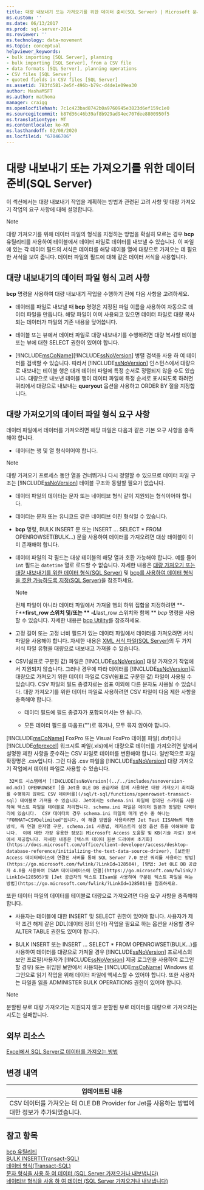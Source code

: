 ```yaml
---
title: 대량 내보내기 또는 가져오기를 위한 데이터 준비(SQL Server) | Microsoft 문서
ms.custom: ''
ms.date: 06/13/2017
ms.prod: sql-server-2014
ms.reviewer: ''
ms.technology: data-movement
ms.topic: conceptual
helpviewer_keywords:
- bulk importing [SQL Server], planning
- bulk importing [SQL Server], from a CSV file
- data formats [SQL Server], planning operations
- CSV files [SQL Server]
- quoted fields in CSV files [SQL Server]
ms.assetid: 783fd581-2e5f-496b-b79c-d4de1e09ea30
author: MashaMSFT
ms.author: mathoma
manager: craigg
ms.openlocfilehash: 7c1c423bad8742b0a9760945e3823d6ef159c1e0
ms.sourcegitcommit: b87d36c46b39af8b929ad94ec707dee8800950f5
ms.translationtype: MT
ms.contentlocale: ko-KR
ms.lasthandoff: 02/08/2020
ms.locfileid: "67046706"
---
```

# <a name="prepare-data-for-bulk-export-or-import-sql-server"></a>대량 내보내기 또는 가져오기를 위한 데이터 준비(SQL Server)
  이 섹션에서는 대량 내보내기 작업을 계획하는 방법과 관련된 고려 사항 및 대량 가져오기 작업의 요구 사항에 대해 설명합니다.  
  
> [!NOTE]  
>  대량 가져오기를 위해 데이터 파일의 형식을 지정하는 방법을 확실히 모르는 경우 **bcp** 유틸리티를 사용하여 테이블에서 데이터 파일로 데이터를 내보낼 수 있습니다. 이 파일에 있는 각 데이터 필드의 서식은 데이터를 해당 테이블 열에 대량으로 가져오는 데 필요한 서식을 보여 줍니다. 데이터 파일의 필드에 대해 같은 데이터 서식을 사용합니다.  
  
## <a name="data-file-format-considerations-for-bulk-export"></a>대량 내보내기의 데이터 파일 형식 고려 사항  
 
  **bcp** 명령을 사용하여 대량 내보내기 작업을 수행하기 전에 다음 사항을 고려하세요.  
  
-   데이터를 파일로 내보낼 때 **bcp** 명령은 지정된 파일 이름을 사용하여 자동으로 데이터 파일을 만듭니다. 해당 파일이 이미 사용되고 있으면 데이터 파일로 대량 복사되는 데이터가 파일의 기존 내용을 덮어씁니다.  
  
-   테이블 또는 뷰에서 데이터 파일로 대량 내보내기를 수행하려면 대량 복사할 테이블 또는 뷰에 대한 SELECT 권한이 있어야 합니다.  
  
-   [!INCLUDE[msCoName](../../includes/msconame-md.md)][!INCLUDE[ssNoVersion](../../includes/ssnoversion-md.md)] 병렬 검색을 사용 하 여 데이터를 검색할 수 있습니다. 따라서 [!INCLUDE[ssNoVersion](../../includes/ssnoversion-md.md)] 인스턴스에서 대량으로 내보내는 테이블 행은 대개 데이터 파일에 특정 순서로 정렬되지 않을 수도 있습니다. 대량으로 내보낸 테이블 행이 데이터 파일에 특정 순서로 표시되도록 하려면 쿼리에서 대량으로 내보내는 **queryout** 옵션을 사용하고 ORDER BY 절을 지정합니다.  
  
## <a name="data-file-format-requirements-for-bulk-import"></a>대량 가져오기의 데이터 파일 형식 요구 사항  
 데이터 파일에서 데이터를 가져오려면 해당 파일은 다음과 같은 기본 요구 사항을 충족해야 합니다.  
  
-   데이터는 행 및 열 형식이어야 합니다.  
  
> [!NOTE]  
>  대량 가져오기 프로세스 동안 열을 건너뛰거나 다시 정렬할 수 있으므로 데이터 파일 구조는 [!INCLUDE[ssNoVersion](../../includes/ssnoversion-md.md)] 테이블 구조와 동일할 필요가 없습니다.  
  
-   데이터 파일의 데이터는 문자 또는 네이티브 형식 같이 지원되는 형식이어야 합니다.  
  
-   데이터는 문자 또는 유니코드 같은 네이티브 이진 형식일 수 있습니다.  
  
-   
  **bcp** 명령, BULK INSERT 문 또는 INSERT ... SELECT * FROM OPENROWSET(BULK...) 문을 사용하여 데이터를 가져오려면 대상 테이블이 이미 존재해야 합니다.  
  
-   데이터 파일의 각 필드는 대상 테이블의 해당 열과 호환 가능해야 합니다. 예를 들어 `int` 필드는 `datetime` 열로 로드할 수 없습니다. 자세한 내용은 [대량 가져오기 또는 대량 내보내기를 위한 데이터 형식&#40;SQL Server&#41;](data-formats-for-bulk-import-or-bulk-export-sql-server.md) 및 [bcp를 사용하여 데이터 형식을 호환 가능하도록 지정&#40;SQL Server&#41;](specify-data-formats-for-compatibility-when-using-bcp-sql-server.md)을 참조하세요.  
  
    > [!NOTE]  
    >  전체 파일이 아니라 데이터 파일에서 가져올 행의 하위 집합을 지정하려면 **-F****first_row 스위치 및/또는 ** *-L***last_row 스위치와 함께 ** *bcp* 명령을 사용할 수 있습니다. 자세한 내용은 [bcp Utility](../../tools/bcp-utility.md)를 참조하세요.  
  
-   고정 길이 또는 고정 너비 필드가 있는 데이터 파일에서 데이터를 가져오려면 서식 파일을 사용해야 합니다. 자세한 내용은 [XML 서식 파일&#40;SQL Server&#41;](xml-format-files-sql-server.md)의 두 가지 서식 파일 유형을 대량으로 내보내고 가져올 수 있습니다.  
  
-   CSV(쉼표로 구분된 값) 파일은 [!INCLUDE[ssNoVersion](../../includes/ssnoversion-md.md)] 대량 가져오기 작업에서 지원되지 않습니다. 그러나 경우에 따라 데이터를 [!INCLUDE[ssNoVersion](../../includes/ssnoversion-md.md)]로 대량으로 가져오기 위한 데이터 파일로 CSV(쉼표로 구분된 값) 파일이 사용될 수 있습니다. CSV 파일의 필드 종결자로는 쉼표 이외에 다른 문자도 사용될 수 있습니다. 대량 가져오기를 위한 데이터 파일로 사용하려면 CSV 파일이 다음 제한 사항을 충족해야 합니다.  
  
    -   데이터 필드에 필드 종결자가 포함되어서는 안 됩니다.  
  
    -   모든 데이터 필드를 따옴표("")로 묶거나, 모두 묶지 않아야 합니다.  
  
     
  [!INCLUDE[msCoName](../../includes/msconame-md.md)] FoxPro 또는 Visual FoxPro 테이블 파일(.dbf)이나 [!INCLUDE[ofprexcel](../../includes/ofprexcel-md.md)] 워크시트 파일(.xls)에서 대량으로 데이터를 가져오려면 앞에서 설명한 제한 사항을 준수하는 CSV 파일로 데이터를 변환해야 합니다. 일반적으로 파일 확장명은 .csv입니다. 그런 다음 .csv 파일을 [!INCLUDE[ssNoVersion](../../includes/ssnoversion-md.md)] 대량 가져오기 작업에서 데이터 파일로 사용할 수 있습니다.  
  
     32비트 시스템에서 [!INCLUDE[ssNoVersion](../../includes/ssnoversion-md.md)] OPENROWSET [을 Jet용 OLE DB 공급자와 함께 사용하면 대량 가져오기 최적화를 수행하지 않아도 CSV 데이터를](/sql/t-sql/functions/openrowset-transact-sql) 테이블로 가져올 수 있습니다. Jet에서는 schema.ini 파일에 정의된 스키마를 사용하여 텍스트 파일을 테이블로 처리합니다. schema.ini 파일은 데이터 원본과 동일한 디렉터리에 있습니다.  CSV 데이터의 경우 schema.ini 파일의 매개 변수 중 하나는 "FORMAT=CSVDelimited"입니다. 이 해결 방법을 사용하려면 Jet Test IISAMm의 작동 방식, 즉 연결 문자열 구문, schema.ini 사용법, 레지스트리 설정 옵션 등을 이해해야 합니다.  이에 대한 가장 유용한 정보는 Microsoft Access 도움말 및 KB(기술 자료) 문서에서 제공합니다. 자세한 내용은 [텍스트 데이터 원본 드라이버 초기화](https://docs.microsoft.com/office/client-developer/access/desktop-database-reference/initializing-the-text-data-source-driver), [보안된 Access 데이터베이스에 연결된 서버를 통해 SQL Server 7.0 분산 쿼리를 사용하는 방법](https://go.microsoft.com/fwlink/?LinkId=128504), [방법: Jet OLE DB 공급자 4.0을 사용하여 ISAM 데이터베이스에 연결](https://go.microsoft.com/fwlink/?LinkId=128505)및 [Jet 공급자의 텍스트 IIsam을 사용하여 구분된 텍스트 파일을 여는 방법](https://go.microsoft.com/fwlink/?LinkId=128501)을 참조하세요.  
  
 또한 데이터 파일의 데이터를 테이블로 대량으로 가져오려면 다음 요구 사항을 충족해야 합니다.  
  
-   사용자는 테이블에 대한 INSERT 및 SELECT 권한이 있어야 합니다. 사용자가 제약 조건 해제 같은 DDL(데이터 정의 언어) 작업을 필요로 하는 옵션을 사용할 경우 ALTER TABLE 권한도 있어야 합니다.  
  
-   BULK INSERT 또는 INSERT ... SELECT * FROM OPENROWSET(BULK...)를 사용하여 데이터를 대량으로 가져올 경우 [!INCLUDE[ssNoVersion](../../includes/ssnoversion-md.md)] 프로세스의 보안 프로필(사용자가 [!INCLUDE[ssNoVersion](../../includes/ssnoversion-md.md)] 제공 로그인을 사용하여 로그인할 경우) 또는 위임된 보안에서 사용되는 [!INCLUDE[msCoName](../../includes/msconame-md.md)] Windows 로그인으로 읽기 작업을 위해 데이터 파일에 액세스할 수 있어야 합니다. 또한 사용자는 파일을 읽을 ADMINISTER BULK OPERATIONS 권한이 있어야 합니다.  
  
> [!NOTE]  
>  분할된 뷰로 대량 가져오기는 지원되지 않고 분할된 뷰로 데이터를 대량으로 가져오려는 시도는 실패합니다.  
  
## <a name="external-resources"></a>외부 리소스  
 [Excel에서 SQL Server로 데이터를 가져오는 방법](https://support.microsoft.com/kb/321686)  
  
## <a name="change-history"></a>변경 내역  
  
|업데이트된 내용|  
|---------------------|  
|CSV 데이터를 가져오는 데 OLE DB Provider for Jet를 사용하는 방법에 대한 정보가 추가되었습니다.|  
  
## <a name="see-also"></a>참고 항목  
 [bcp 유틸리티](../../tools/bcp-utility.md)   
 [BULK INSERT&#40;Transact-SQL&#41;](/sql/t-sql/statements/bulk-insert-transact-sql)   
 [데이터 형식&#40;Transact-SQL&#41;](/sql/t-sql/data-types/data-types-transact-sql)   
 [문자 형식을 사용 하 여 데이터 &#40;SQL Server 가져오거나 내보냅니다&#41;](use-character-format-to-import-or-export-data-sql-server.md)   
 [네이티브 형식을 사용 하 여 데이터 &#40;SQL Server 가져오거나 내보냅니다&#41;](use-native-format-to-import-or-export-data-sql-server.md)  
  
  
